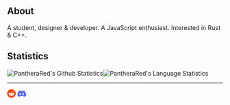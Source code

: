 ## About

A student, designer & developer. A JavaScript enthusiast. Interested in Rust & C++.

## Statistics

<img align="center" src="https://github-readme-stats.vercel.app/api?username=PantheraRed&show_icons=true&title_color=fff&icon_color=e56b6f&text_color=ecf8f8&bg_color=355070" alt="PantheraRed's Github Statistics" /><img align="center" src="https://github-readme-stats.vercel.app/api/top-langs/?username=PantheraRed&show_icons=true&title_color=fff&icon_color=e56b6f&text_color=ecf8f8&bg_color=355070" alt="PantheraRed's Language Statistics" />

---

<a href="https://reddit.com/user/PantheraRed"><img align="center" src="assets/reddit_logo.svg" width=20 alt="reddit" /></a>
<a href="https://discord.gg/KBfTgpx"><img align="center" src="assets/discord_logo.svg" width=20 alt="discord" /></a>
